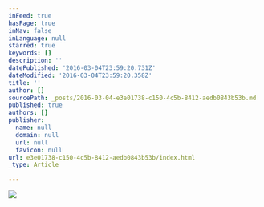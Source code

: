 ```yaml
---
inFeed: true
hasPage: true
inNav: false
inLanguage: null
starred: true
keywords: []
description: ''
datePublished: '2016-03-04T23:59:20.731Z'
dateModified: '2016-03-04T23:59:20.358Z'
title: ''
author: []
sourcePath: _posts/2016-03-04-e3e01738-c150-4c5b-8412-aedb0843b53b.md
published: true
authors: []
publisher:
  name: null
  domain: null
  url: null
  favicon: null
url: e3e01738-c150-4c5b-8412-aedb0843b53b/index.html
_type: Article

---
```

![](https://the-grid-user-content.s3-us-west-2.amazonaws.com/fb342f7c-cf47-48e2-819d-b4d4579f3ffd.jpg)